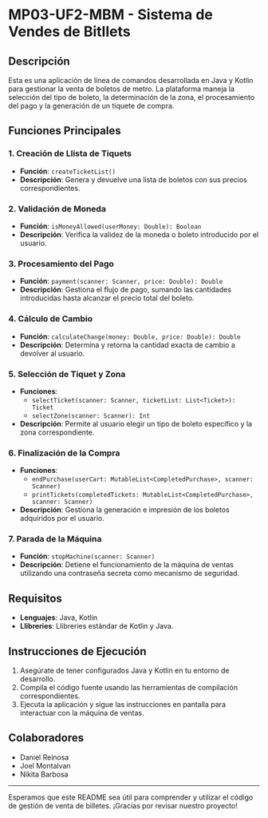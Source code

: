 # MP03-UF2-MBM - Sistema de Vendes de Bitllets

## Descripción

Esta es una aplicación de línea de comandos desarrollada en Java y Kotlin para gestionar la venta de boletos de metro. La plataforma maneja la selección del tipo de boleto, la determinación de la zona, el procesamiento del pago y la generación de un tiquete de compra.

## Funciones Principales

### 1. Creación de Llista de Tiquets
- **Función**: `createTicketList()`
- **Descripción**: Genera y devuelve una lista de boletos con sus precios correspondientes.

### 2. Validación de Moneda
- **Función**: `isMoneyAllowed(userMoney: Double): Boolean`
- **Descripción**: Verifica la validez de la moneda o boleto introducido por el usuario.

### 3. Procesamiento del Pago
- **Función**: `payment(scanner: Scanner, price: Double): Double`
- **Descripción**: Gestiona el flujo de pago, sumando las cantidades introducidas hasta alcanzar el precio total del boleto.

### 4. Cálculo de Cambio
- **Función**: `calculateChange(money: Double, price: Double): Double`
- **Descripción**: Determina y retorna la cantidad exacta de cambio a devolver al usuario.

### 5. Selección de Tiquet y Zona
- **Funciones**:
  - `selectTicket(scanner: Scanner, ticketList: List<Ticket>): Ticket`
  - `selectZone(scanner: Scanner): Int`
- **Descripción**: Permite al usuario elegir un tipo de boleto específico y la zona correspondiente.

### 6. Finalización de la Compra
- **Funciones**:
  - `endPurchase(userCart: MutableList<CompletedPurchase>, scanner: Scanner)`
  - `printTickets(completedTickets: MutableList<CompletedPurchase>, scanner: Scanner)`
- **Descripción**: Gestiona la generación e impresión de los boletos adquiridos por el usuario.

### 7. Parada de la Máquina
- **Función**: `stopMachine(scanner: Scanner)`
- **Descripción**: Detiene el funcionamiento de la máquina de ventas utilizando una contraseña secreta como mecanismo de seguridad.

## Requisitos

- **Lenguajes**: Java, Kotlin
- **Llibreries**: Llibreries estándar de Kotlin y Java.

## Instrucciones de Ejecución

1. Asegúrate de tener configurados Java y Kotlin en tu entorno de desarrollo.
2. Compila el código fuente usando las herramientas de compilación correspondientes.
3. Ejecuta la aplicación y sigue las instrucciones en pantalla para interactuar con la máquina de ventas.

## Colaboradores

- Daniel Reinosa
- Joel Montalvan
- Nikita Barbosa

---
Esperamos que este README sea útil para comprender y utilizar el código de gestión de venta de billetes. ¡Gracias por revisar nuestro proyecto!
